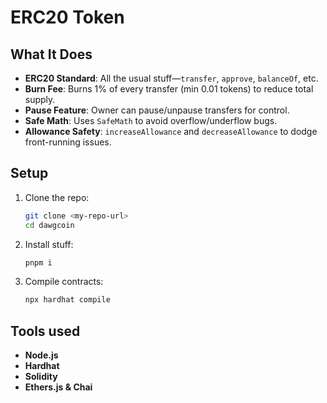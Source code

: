 # ERC20 Token

## What It Does

- **ERC20 Standard**: All the usual stuff—`transfer`, `approve`, `balanceOf`, etc.
- **Burn Fee**: Burns 1% of every transfer (min 0.01 tokens) to reduce total supply.
- **Pause Feature**: Owner can pause/unpause transfers for control.
- **Safe Math**: Uses `SafeMath` to avoid overflow/underflow bugs.
- **Allowance Safety**: `increaseAllowance` and `decreaseAllowance` to dodge front-running issues.

## Setup

1. Clone the repo:

   ```bash
   git clone <my-repo-url>
   cd dawgcoin
   ```

2. Install stuff:

   ```bash
   pnpm i
   ```

3. Compile contracts:

   ```bash
   npx hardhat compile
   ```

## Tools used

- **Node.js**
- **Hardhat**
- **Solidity**
- **Ethers.js & Chai**